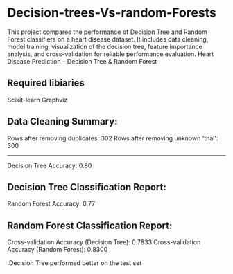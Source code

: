 # Decision-trees-Vs-random-Forests
This project compares the performance of Decision Tree and Random Forest classifiers on a heart disease dataset. It includes data cleaning, model training, visualization of the decision tree, feature importance analysis, and cross-validation for reliable performance evaluation.
Heart Disease Prediction – Decision Tree & Random Forest

Required libiaries
--------------------------
Scikit-learn
Graphviz


Data Cleaning Summary:
--------------------------------------------------------
Rows after removing duplicates: 302
Rows after removing unknown 'thal': 300

--------------------------------------------------------
Decision Tree Accuracy: 0.80

Decision Tree Classification Report:
--------------------------------------------------------
Random Forest Accuracy: 0.77

Random Forest Classification Report:
-------------------
Cross-validation Accuracy (Decision Tree): 0.7833
Cross-validation Accuracy (Random Forest): 0.8300

.Decision Tree performed better on the test set
